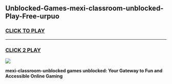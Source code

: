 
## Unblocked-Games-mexi-classroom-unblocked-Play-Free-urpuo
<h3>
<a href="https://premium76.site?title=mexi-classroom-unblocked&ref=21A">CLICK TO PLAY</a></h3>
<hr>

<h3>
<a href="https://premium76.site?title=mexi-classroom-unblocked&ref=21A">CLICK 2 PLAY</a>
  
</h3>

<a href="https://premium76.site?title=mexi-classroom-unblocked&ref=21A"><img src="https://clearcache.store/games.png"></a>


**mexi-classroom-unblocked games unblocked: Your Gateway to Fun and Accessible Online Gaming**
